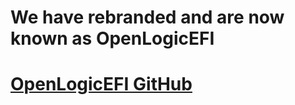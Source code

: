 # We have rebranded and are now known as OpenLogicEFI 
# [OpenLogicEFI GitHub](https://www.github.com/OpenLogicEFI)
